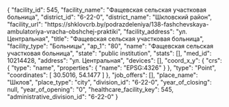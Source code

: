 {
    "facility_id": 545,
    "facility_name": "Фащевская сельская участковая больница",
    "district_id": "6-22-0",
    "district_name": "Шкловский район",
    "facility_url": "https:\/\/shklovcrb.by\/podrazdeleniya\/138-fashchevskaya-ambulatoriya-vracha-obshchej-praktiki",
    "facility_address": "ул. Центральная",
    "title": "Фащевская сельская участковая больница",
    "facility_type": "Больницы",
    "ap_1": "80",
    "name": "Фащевская сельская участковая больница",
    "state": "public institution",
    "stats": [],
    "med_id": 10214428,
    "address": "ул. Центральная",
    "devices": [],
    "coord_x_y": {
        "crs": {
            "type": "name",
            "properties": {
                "name": "EPSG:4326"
            }
        },
        "type": "Point",
        "coordinates": [
            30.5016,
            54.1477
        ]
    },
    "job_offers": [],
    "place_name": "Шклов",
    "place_type": "city",
    "division_id": "6-22-0",
    "year_of_closing": null,
    "year_of_opening": "0",
    "healthcare_facility_key": 545,
    "administrative_division_id": "6-22-0"
}